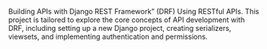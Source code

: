 Building APIs with Django REST Framework” (DRF) Using RESTful APIs. This project is tailored to explore the core concepts of API development with DRF, including setting up a new Django project, creating serializers, viewsets, and implementing authentication and permissions.